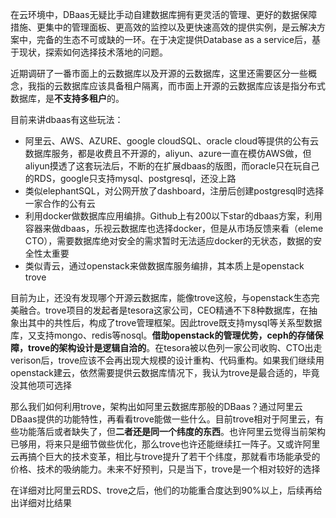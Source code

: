 在云环境中，DBaas无疑比手动自建数据库拥有更灵活的管理、更好的数据保障措施、更集中的管理面板、更高效的监控以及更快速高效的提供实例，是云解决方案中，完备的生态不可或缺的一环。在于决定提供Database as a service后，基于现状，探索如何选择技术落地的问题。

近期调研了一番市面上的云数据库以及开源的云数据库，这里还需要区分一些概念，我指的云数据库应该具备租户隔离，而市面上开源的云数据库应该是指分布式数据库，是**不支持多租户**的。

目前来讲dbaas有这些玩法：
- 阿里云、AWS、AZURE、google cloudSQL、oracle cloud等提供的公有云数据库服务，都是收费且不开源的，aliyun、azure一直在模仿AWS做，但aliyun摸透了这套玩法后，不断的在扩展dbaas的版图，而oracle只在玩自己的RDS，google只支持mysql、postgresql，还没上路
- 类似elephantSQL，对公网开放了dashboard，注册后创建postgresql时选择一家合作的公有云
- 利用docker做数据库应用编排。Github上有200以下star的dbaas方案，利用容器来做dbaas，乐视云数据库也选择docker，但是从市场反馈来看（eleme CTO），需要数据库绝对安全的需求暂时无法适应docker的无状态，数据的安全性太重要
- 类似青云，通过openstack来做数据库服务编排，其本质上是openstack trove

目前为止，还没有发现哪个开源云数据库，能像trove这般，与openstack生态完美融合。trove项目的发起者是tesora这家公司，CEO精通不下8种数据库，在抽象出其中的共性后，构成了trove管理框架。因此trove既支持mysql等关系型数据库，又支持mongo、redis等nosql。**借助openstack的管理优势，ceph的存储保障，trove的架构设计是逻辑自洽的**。在tesora被以色列一家公司收购、CTO出走verison后，trove应该不会再出现大规模的设计重构、代码重构。如果我们继续用openstack建云，依然需要提供云数据库情况下，我认为trove是最合适的，毕竟没其他项可选择

那么我们如何利用trove，架构出如阿里云数据库那般的DBaas？通过阿里云DBaas提供的功能特性，再看看trove能做一些什么。目前trove相对于阿里云，有些功能落后或者缺失了，但**二者还是同一个纬度的东西**。也许阿里云觉得当前架构已够用，将来只是细节做些优化，那么trove也许还能继续扛一阵子。又或许阿里云再搞个巨大的技术变革，相比与trove提升了若干个纬度，那就看市场能承受的价格、技术的吸纳能力。未来不好预判，只是当下，trove是一个相对较好的选择

在详细对比阿里云RDS、trove之后，他们的功能重合度达到90%以上，后续再给出详细对比结果
